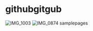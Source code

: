 # githubgitgub
![IMG_1003](https://user-images.githubusercontent.com/70134289/91632122-57531000-e9e7-11ea-9ecd-2bd562451c52.JPEG)
![IMG_0874](https://user-images.githubusercontent.com/70134289/91632407-122fdd80-e9e9-11ea-8025-f02bef0b822b.JPEG)
samplepages
